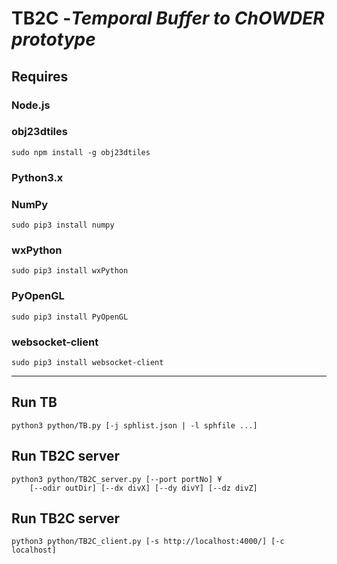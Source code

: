 # TB2C -<i>Temporal Buffer to ChOWDER prototype</i>

## Requires
### Node.js

### obj23dtiles
```
sudo npm install -g obj23dtiles
```

### Python3.x

### NumPy
```
sudo pip3 install numpy
```

### wxPython
```
sudo pip3 install wxPython
```

### PyOpenGL
```
sudo pip3 install PyOpenGL
```

### websocket-client
```
sudo pip3 install websocket-client
```

--------
## Run TB
```
python3 python/TB.py [-j sphlist.json | -l sphfile ...]
```

## Run TB2C server
```
python3 python/TB2C_server.py [--port portNo] ¥
    [--odir outDir] [--dx divX] [--dy divY] [--dz divZ]
```

## Run TB2C server
```
python3 python/TB2C_client.py [-s http://localhost:4000/] [-c localhost]
```
